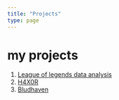 ```yaml
---
title: "Projects"
type: page
---
```



# my projects

1. [League of legends data analysis](/projects/LDA/)
2. [H4X0R](/projects/H4X0R/)
3. [Bludhaven](/projects/bludhaven/)
